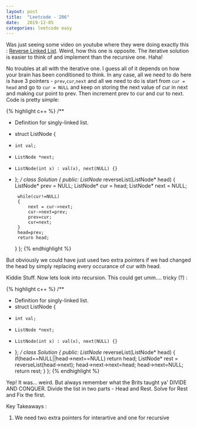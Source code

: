 ```yaml
---
layout: post
title:  "Leetcode - 206"
date:   2019-12-05
categories: leetcode easy
---
```

Was just seeing some video on youtube where they were doing exactly this : [Reverse Linked List](https://leetcode.com/problems/reverse-linked-list/ "Reverse Linked List"). Weird, how this one is opposite. The iterative solution is easier to think of and implement than the recursive one. Haha!
 
No troubles at all with the iterative one. I guess all of it depends on how your brain has been conditioned to think. In any case, all we need to do here is have 3 pointers - `prev`,`cur`,`next` and all we need to do is start from `cur = head` and go to `cur = NULL` and keep on storing the next value of cur in next and making cur point to prev. Then increment prev to cur and cur to next. Code is pretty simple:

{% highlight c++ %}
/**
 * Definition for singly-linked list.
 * struct ListNode {
 *     int val;
 *     ListNode *next;
 *     ListNode(int x) : val(x), next(NULL) {}
 * };
 */
class Solution {
public:
    ListNode* reverseList(ListNode* head) {
        ListNode* prev = NULL;
        ListNode* cur = head;
        ListNode* next = NULL;
        
        while(cur!=NULL)
        {
            next = cur->next;
            cur->next=prev;
            prev=cur;
            cur=next;
        }
        head=prev;
        return head;
    }
};
{% endhighlight %}

But obviously we could have just used two extra pointers if we had changed the head by simply replacing every occurance of cur with head.

Kiddie Stuff. Now lets look into recursion. This could get umm.... tricky (?) : 

{% highlight c++ %}
/**
 * Definition for singly-linked list.
 * struct ListNode {
 *     int val;
 *     ListNode *next;
 *     ListNode(int x) : val(x), next(NULL) {}
 * };
 */
class Solution {
public:
    ListNode* reverseList(ListNode* head) {
        if(head==NULL||head->next==NULL)
            return head;
        ListNode* rest = reverseList(head->next);
        head->next->next=head;
        head->next=NULL;
        return rest;
    }
};
{% endhighlight %}

Yep! It was... weird. But always remember what the Brits taught ya' DIVIDE AND CONQUER. Divide the list in two parts - Head and Rest. Solve for Rest and Fix the first.

Key Takeaways :
1. We need two extra pointers for interartive and one for recursive
